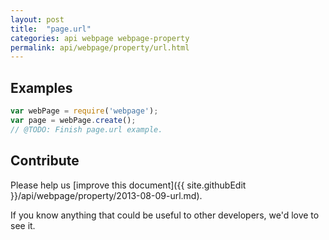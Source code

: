 ```yaml
---
layout: post
title:  "page.url"
categories: api webpage webpage-property
permalink: api/webpage/property/url.html
---
```


## Examples

```javascript
var webPage = require('webpage');
var page = webPage.create();
// @TODO: Finish page.url example.
```

## Contribute

Please help us [improve this document]({{ site.githubEdit }}/api/webpage/property/2013-08-09-url.md).

If you know anything that could be useful to other developers, we'd love to see it.



